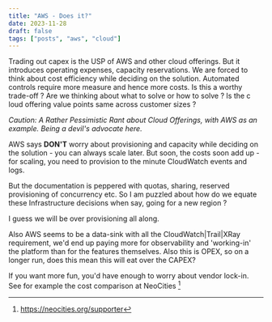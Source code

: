 ```yaml
---
title: "AWS - Does it?"
date: 2023-11-28
draft: false
tags: ["posts", "aws", "cloud"]
---
```


Trading out capex is the USP of AWS and other cloud offerings. But it introduces
operating expenses, capacity reservations. We are forced to think about cost
efficiency while deciding on the solution. Automated controls require more
measure and hence more costs. Is this a worthy trade-off ? Are we thinking about
what to solve or how to solve ? Is the c loud offering value points same across
customer sizes ?

<em>
Caution: A Rather Pessimistic Rant about Cloud Offerings, with AWS as an example. Being a devil's advocate here.
</em>

AWS says **DON'T** worry about provisioning and capacity while deciding on the
solution - you can always scale later. But soon, the costs soon add up - for
scaling, you need to provision to the minute CloudWatch events and logs.

But the documentation is peppered with quotas, sharing, reserved provisioning of
concurrency etc. So I am puzzled about how do we equate these Infrastructure
decisions when say, going for a new region ?

I guess we will be over provisioning all along.

Also AWS seems to be a data-sink with all the CloudWatch|Trail|XRay requirement,
we'd end up paying more for observability and 'working-in' the platform than for
the features themselves. Also this is OPEX, so on a longer run, does this mean
this will eat over the CAPEX?

If you want more fun, you'd have enough to worry about vendor lock-in. See for
example the cost comparison at NeoCities [^1]

[^1]: <https://neocities.org/supporter>

